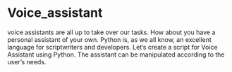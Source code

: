 # Voice_assistant
voice assistants are all up to take over our tasks.  How about you have a personal assistant of your own. Python is, as we all know, an excellent language for scriptwriters and developers. Let’s create a script for Voice Assistant using Python. The assistant can be manipulated according to the user’s needs. 
